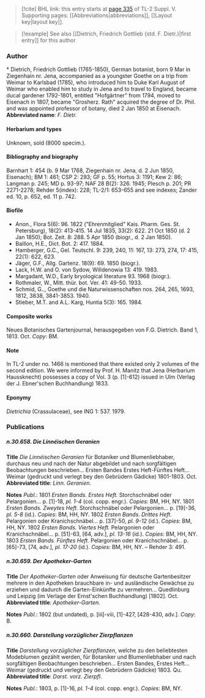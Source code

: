 > [!cite] BHL link: this entry starts at [page 335](https://www.biodiversitylibrary.org/page/33259381) of TL-2 Suppl. V.
> Supporting pages: [[Abbreviations|abbreviations]], [[Layout key|layout key]].

> [!example] See also [[Dietrich, Friedrich Gottlieb {std. F. Dietr.}|first entry]] for this author

### Author

\* Dietrich, Friedrich Gottlieb (1765-1850), German botanist, born 9 Mar in Ziegenhain nr. Jena, accompanied as a youngster Goethe on a trip from Weimar to Karlsbad (1785), who introduced him to Duke Karl August of Weimar who enabled him to study in Jena and to travel to England, became ducal gardener 1792-1801, entitled "Hofgärtner" from 1794, moved to Eisenach in 1807, became "Grosherz. Rath" acquired the degree of Dr. Phil. and was appointed professor of botany, died 2 Jan 1850 at Eisenach. 
**Abbreviated name**: *F. Dietr.*

#### Herbarium and types

Unknown, sold (8000 specim.).

#### Bibliography and biography

Barnhart 1: 454 (b. 9 Mar 1768, Ziegenhain nr. Jena, d. 2 Jun 1850, Eisenach); BM 1: 461; CSP 2: 293; GF p. 55; Hortus 3: 1191; Kew 2: 86; Langman p. 245; MD p. 93-97; NAF 28 B(2): 326. 1945; Plesch p. 201; PR 2271-2278; Rehder 5(index): 228; TL-2/1: 653-655 and see indexes; Zander ed. 10, p. 652, ed. 11 p. 742.

#### Biofile

- Anon., Flora 5(6): 96. 1822 ("Ehrenmitglied" Kais. Pharm. Ges. St. Petersburg), 18(2): 413-415. 14 Jul 1835, 33(2): 622. 21 Oct 1850 (d. 2 Jan 1850); Bot. Zeit. 8: 288. 5 Apr 1850 (biogr., d. 2 Jan 1850).
- Baillon, H.E., Dict. Bot. 2: 417. 1884.
- Hamberger, G.C., Gel. Teutschl. 9: 239, 240, 11: 167, 13: 273, 274, 17: 415, 22(1): 622, 623.
- Jäger, G.F., Allg. Gartenz. 18(9): 69. 1850 (biogr.).
- Lack, H.W. and O. von Sydow, Willdenowia 13: 419. 1983.
- Margadant, W.D., Early bryological literature 93. 1968 (biogr.).
- Rothmaler, W., Mitt. thür. bot. Ver. 41: 49-50. 1933.
- Schmid, G.., Goethe und die Naturwissenschaften nos. 264, 265, 1693, 1812, 3838, 3841-3853. 1940.
- Stieber, M.T. and A.L. Karg, Huntia 5(3): 165. 1984.

#### Composite works

Neues Botanisches Gartenjournal, herausgegeben von F.G. Dietrich. Band 1, 1813. Oct. *Copy*: BM.

#### Note

In TL-2 under no. 1466 is mentioned that there existed only 2 volumes of the second edition. We were informed by Prof. H. Manitz that Jena (Herbarium Haussknecht) possesses a copy of Vol. 3 (p. \[1\]-612) issued in Ulm (Verlag der J. Ebner'schen Buchhandlung) 1833.

#### Eponymy

*Dietrichia* (Crassulaceae), see ING 1: 537. 1979.

### Publications

##### n.30.658. Die Linnéischen Geranien

**Title**
*Die Linnéischen Geranien* für Botaniker und Blumenliebhaber, durchaus neu und nach der Natur abgebildet und nach sorgfältigen Beobachtungen beschrieben... Ersten Bandes Erstes Heft-Fünftes Heft... Weimar (gedruckt und verlegt bey den Gebrüdern Gädicke) 1801-1803. Oct.
**Abbreviated title**: *Linn. Geranien*.

**Notes**
*Publ*.: 1801 *Ersten Bands. Erstes Heft.* Storchschnäbel oder Pelargonien... p. \[1\]-18, *pl. 1-4* (col. copp. engr.). *Copies*: BM, HH, NY.
1801 *Ersten Bands. Zweytes Heft.* Storchschnäbel oder Pelargonien... p. \[19\]-36, *pl. 5-8* (id.).
*Copies*: BM, HH, NY.
1802 *Ersten Bands. Drittes Heft.* Pelargonien oder Kranichschnäbel... p. \[37\]-50, *pl. 9-12* (id.). *Copies*: BM, HH, NY.
1802 *Ersten Bands. Viertes Heft.* Pelargonien oder Kranichschnäbel... p. \[51\]-63, \[64, adv.\], *pl. 13-16* (id.). *Copies*: BM, HH, NY.
1803 *Ersten Bands. Fünftes Heft.* Pelargonien oder Kranichschnäbel... p. \[65\]-73, \[74, adv.\], *pl. 17-20* (id.). *Copies*: BM, HH, NY. – Rehder 3: 491.

##### n.30.659. Der Apotheker-Garten

**Title**
*Der Apotheker-Garten* oder Anweisung für deutsche Gartenbesitzer mehrere in den Apotheken brauchbare in- und ausländische Gewächse zu erziehen und dadurch die Garten-Einkünfte zu vermehren... Quedlinburg und Leipzig (im Verlage der Ernst'schen Buchhandlung) \[1802\]. Oct.
**Abbreviated title**: *Apotheker-Garten*.

**Notes**
*Publ*.: 1802 (but undated), p. \[iii\]-viii, \[1\]-427, \[428-430, adv.\]. *Copy*: B.

##### n.30.660. Darstellung vorzüglicher Zierpflanzen

**Title**
*Darstellung vorzüglicher Zierpflanzen*, welche zu den beliebtesten Modeblumen gezählt werden, für Botaniker und Blumenliebhaber und nach sorgfältigen Beobachtungen beschrieben... Ersten Bandes, Erstes Heft... Weimar (gedruckt und verlegt bey den Gebrüdern Gädicke) 1803. Qu.
**Abbreviated title**: *Darst. vorz. Zierpfl.*

**Notes**
*Publ*.: 1803, p. \[1\]-16, *pl. 1-4* (col. copp. engr.). *Copies*: BM, NY.

